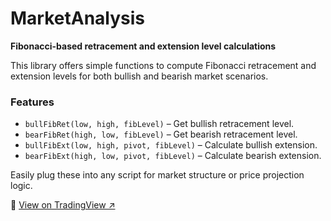 # MarketAnalysis

**Fibonacci-based retracement and extension level calculations**

This library offers simple functions to compute Fibonacci retracement and extension levels for both bullish and bearish market scenarios.

### Features

- `bullFibRet(low, high, fibLevel)` – Get bullish retracement level.
- `bearFibRet(high, low, fibLevel)` – Get bearish retracement level.
- `bullFibExt(low, high, pivot, fibLevel)` – Calculate bullish extension.
- `bearFibExt(high, low, pivot, fibLevel)` – Calculate bearish extension.

Easily plug these into any script for market structure or price projection logic.

🔗 [View on TradingView ↗](https://www.tradingview.com/script/TTqKBRT9-MarketAnalysis/)
